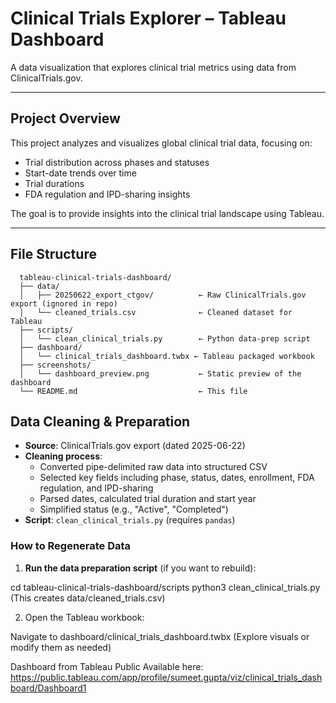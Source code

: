 # Clinical Trials Explorer – Tableau Dashboard

A data visualization that explores clinical trial metrics using data from ClinicalTrials.gov.

---

## Project Overview

This project analyzes and visualizes global clinical trial data, focusing on:
- Trial distribution across phases and statuses
- Start-date trends over time
- Trial durations
- FDA regulation and IPD-sharing insights

The goal is to provide insights into the clinical trial landscape using Tableau.

---

## File Structure

      tableau-clinical-trials-dashboard/
      ├── data/
      │   ├── 20250622_export_ctgov/          ← Raw ClinicalTrials.gov export (ignored in repo)
      │   └── cleaned_trials.csv              ← Cleaned dataset for Tableau
      ├── scripts/
      │   └── clean_clinical_trials.py        ← Python data‑prep script
      ├── dashboard/
      │   └── clinical_trials_dashboard.twbx ← Tableau packaged workbook
      ├── screenshots/
      │   └── dashboard_preview.png           ← Static preview of the dashboard
      └── README.md                           ← This file
  

## Data Cleaning & Preparation

- **Source**: ClinicalTrials.gov export (dated 2025-06-22)  
- **Cleaning process**:  
  - Converted pipe-delimited raw data into structured CSV  
  - Selected key fields including phase, status, dates, enrollment, FDA regulation, and IPD-sharing  
  - Parsed dates, calculated trial duration and start year  
  - Simplified status (e.g., "Active", "Completed")  
- **Script**: `clean_clinical_trials.py` (requires `pandas`)

### How to Regenerate Data

1. **Run the data preparation script** (if you want to rebuild):

cd tableau-clinical-trials-dashboard/scripts
python3 clean_clinical_trials.py  (This creates data/cleaned_trials.csv)

2. Open the Tableau workbook:

Navigate to dashboard/clinical_trials_dashboard.twbx (Explore visuals or modify them as needed)

Dashboard from Tableau Public Available here: https://public.tableau.com/app/profile/sumeet.gupta/viz/clinical_trials_dashboard/Dashboard1


